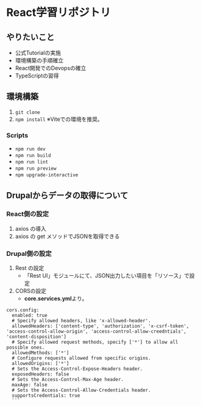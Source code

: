 # React学習リポジトリ
## やりたいこと
- 公式Tutorialの実施
- 環境構築の手順確立
- React開発でのDevopsの確立
- TypeScriptの習得

## 環境構築
1. `git clone`
2. `npm install`
※Viteでの環境を推奨。

### Scripts
- `npm run dev`
- `npm run build`
- `npm run lint`
- `npm run preview`
- `npm upgrade-interactive`

## Drupalからデータの取得について
### React側の設定
1. axios の導入
2. axios の get メソッドでJSONを取得できる

### Drupal側の設定
1. Rest の設定
     - 「Rest UI」モジュールにて、JSON出力したい項目を「リソース」で設定
2. CORSの設定
   - **core.services.yml**より。
  ```
  cors.config:
    enabled: true
    # Specify allowed headers, like 'x-allowed-header'.
    allowedHeaders: ['content-type', 'authorization', 'x-csrf-token', 'access-control-allow-origin', 'access-control-allow-creedntials', 'content-disposition']
    # Specify allowed request methods, specify ['*'] to allow all possible ones.
    allowedMethods: ['*']
    # Configure requests allowed from specific origins.
    allowedOrigins: ['*']
    # Sets the Access-Control-Expose-Headers header.
    exposedHeaders: false
    # Sets the Access-Control-Max-Age header.
    maxAge: false
    # Sets the Access-Control-Allow-Credentials header.
    supportsCredentials: true
    ```